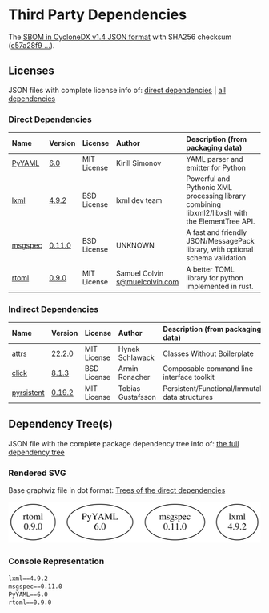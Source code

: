 # Third Party Dependencies

<!--[[[fill sbom_sha256()]]]-->
The [SBOM in CycloneDX v1.4 JSON format](https://github.com/sthagen/pilli/blob/default/sbom.json) with SHA256 checksum ([c57a28f9 ...](https://raw.githubusercontent.com/sthagen/pilli/default/sbom.json.sha256 "sha256:c57a28f9c7493a7431e0f128d462784dbd4094c3822cc5a5bd460ba49bd80b98")).
<!--[[[end]]] (checksum: c4e49be2de2c0a38400e1185b532918b)-->
## Licenses 

JSON files with complete license info of: [direct dependencies](direct-dependency-licenses.json) | [all dependencies](all-dependency-licenses.json)

### Direct Dependencies

<!--[[[fill direct_dependencies_table()]]]-->
| Name                                                               | Version                                            | License     | Author                           | Description (from packaging data)                                                                |
|:-------------------------------------------------------------------|:---------------------------------------------------|:------------|:---------------------------------|:-------------------------------------------------------------------------------------------------|
| [PyYAML](https://pyyaml.org/)                                      | [6.0](https://pypi.org/project/PyYAML/6.0/)        | MIT License | Kirill Simonov                   | YAML parser and emitter for Python                                                               |
| [lxml](https://lxml.de/)                                           | [4.9.2](https://pypi.org/project/lxml/4.9.2/)      | BSD License | lxml dev team                    | Powerful and Pythonic XML processing library combining libxml2/libxslt with the ElementTree API. |
| [msgspec](https://jcristharif.com/msgspec/)                        | [0.11.0](https://pypi.org/project/msgspec/0.11.0/) | BSD License | UNKNOWN                          | A fast and friendly JSON/MessagePack library, with optional schema validation                    |
| [rtoml](https://github.com/samuelcolvin/rtoml/blob/main/README.md) | [0.9.0](https://pypi.org/project/rtoml/0.9.0/)     | MIT License | Samuel Colvin <s@muelcolvin.com> | A better TOML library for python implemented in rust.                                            |
<!--[[[end]]] (checksum: 1e49ed1cb24316a9e5722bfa3bc020ff)-->

### Indirect Dependencies

<!--[[[fill indirect_dependencies_table()]]]-->
| Name                                               | Version                                               | License     | Author            | Description (from packaging data)               |
|:---------------------------------------------------|:------------------------------------------------------|:------------|:------------------|:------------------------------------------------|
| [attrs](https://www.attrs.org/)                    | [22.2.0](https://pypi.org/project/attrs/22.2.0/)      | MIT License | Hynek Schlawack   | Classes Without Boilerplate                     |
| [click](https://palletsprojects.com/p/click/)      | [8.1.3](https://pypi.org/project/click/8.1.3/)        | BSD License | Armin Ronacher    | Composable command line interface toolkit       |
| [pyrsistent](https://github.com/tobgu/pyrsistent/) | [0.19.2](https://pypi.org/project/pyrsistent/0.19.2/) | MIT License | Tobias Gustafsson | Persistent/Functional/Immutable data structures |
<!--[[[end]]] (checksum: 22645116ee18efb7104020003d445c8c)-->

## Dependency Tree(s)

JSON file with the complete package dependency tree info of: [the full dependency tree](package-dependency-tree.json)

### Rendered SVG

Base graphviz file in dot format: [Trees of the direct dependencies](package-dependency-tree.dot.txt)

<img src="./package-dependency-tree.svg" alt="Trees of the direct dependencies" title="Trees of the direct dependencies"/>

### Console Representation

<!--[[[fill dependency_tree_console_text()]]]-->
````console
lxml==4.9.2
msgspec==0.11.0
PyYAML==6.0
rtoml==0.9.0
````
<!--[[[end]]] (checksum: 76235c9996d6027ee4575cad1dbc3e42)-->
